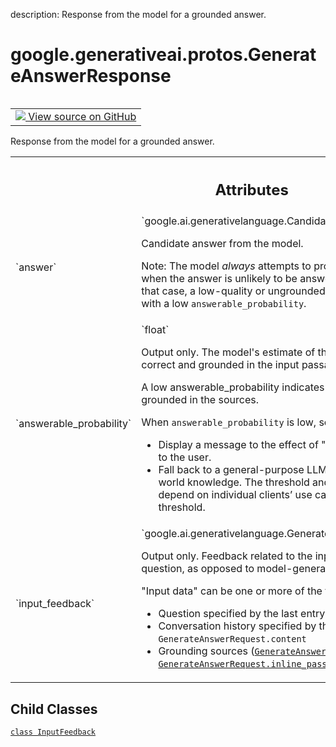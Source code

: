 description: Response from the model for a grounded answer.

<div itemscope itemtype="http://developers.google.com/ReferenceObject">
<meta itemprop="name" content="google.generativeai.protos.GenerateAnswerResponse" />
<meta itemprop="path" content="Stable" />
<meta itemprop="property" content="InputFeedback"/>
</div>

# google.generativeai.protos.GenerateAnswerResponse

<!-- Insert buttons and diff -->

<table class="tfo-notebook-buttons tfo-api nocontent" align="left">
<td>
  <a target="_blank" href="https://github.com/googleapis/google-cloud-python/tree/main/packages/google-ai-generativelanguage/google/ai/generativelanguage_v1beta/types/generative_service.py#L843-L956">
    <img src="https://www.tensorflow.org/images/GitHub-Mark-32px.png" />
    View source on GitHub
  </a>
</td>
</table>



Response from the model for a grounded answer.

<!-- Placeholder for "Used in" -->




<!-- Tabular view -->
 <table class="responsive fixed orange">
<colgroup><col width="214px"><col></colgroup>
<tr><th colspan="2"><h2 class="add-link">Attributes</h2></th></tr>

<tr>
<td>
`answer`<a id="answer"></a>
</td>
<td>
`google.ai.generativelanguage.Candidate`

Candidate answer from the model.

Note: The model *always* attempts to provide a grounded
answer, even when the answer is unlikely to be answerable
from the given passages. In that case, a low-quality or
ungrounded answer may be provided, along with a low
``answerable_probability``.
</td>
</tr><tr>
<td>
`answerable_probability`<a id="answerable_probability"></a>
</td>
<td>
`float`

Output only. The model's estimate of the probability that
its answer is correct and grounded in the input passages.

A low answerable_probability indicates that the answer might
not be grounded in the sources.

When ``answerable_probability`` is low, some clients may
wish to:

-  Display a message to the effect of "We couldn’t answer
   that question" to the user.
-  Fall back to a general-purpose LLM that answers the
   question from world knowledge. The threshold and nature
   of such fallbacks will depend on individual clients’ use
   cases. 0.5 is a good starting threshold.

</td>
</tr><tr>
<td>
`input_feedback`<a id="input_feedback"></a>
</td>
<td>
`google.ai.generativelanguage.GenerateAnswerResponse.InputFeedback`

Output only. Feedback related to the input data used to
answer the question, as opposed to model-generated response
to the question.

"Input data" can be one or more of the following:

-  Question specified by the last entry in
   ``GenerateAnswerRequest.content``
-  Conversation history specified by the other entries in
   ``GenerateAnswerRequest.content``
-  Grounding sources
   (<a href="../../../google/generativeai/protos/GenerateAnswerRequest.md#semantic_retriever"><code>GenerateAnswerRequest.semantic_retriever</code></a> or
   <a href="../../../google/generativeai/protos/GenerateAnswerRequest.md#inline_passages"><code>GenerateAnswerRequest.inline_passages</code></a>)

</td>
</tr>
</table>



## Child Classes
[`class InputFeedback`](../../../google/generativeai/protos/GenerateAnswerResponse/InputFeedback.md)

